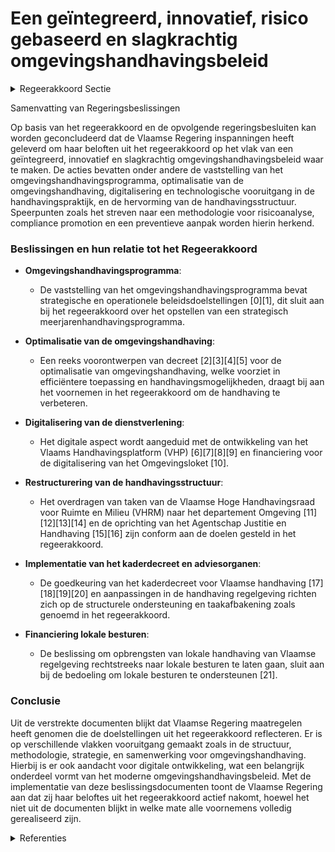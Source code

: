 # Een geïntegreerd, innovatief, risico gebaseerd en slagkrachtig omgevingshandhavingsbeleid

<details>
        <summary>Regeerakkoord Sectie </summary>
        <p>2.6 Een geïntegreerd, innovatief, risico-gebaseerd en slagkrachtig omgevingshandhavingsbeleid Een goed handhavingsbeleid is een essentieel sluitstuk van een geloofwaardig omgevingsbeleid. We geven prioriteit aan het opsporen van onver-gunde activiteiten, de grootste risico’s of de inbreuken met de grootste milieugevolgen. We ontwikkelen een methodologie voor risico– analyse die een basis vormt voor het actualiseren en stroomlijnen van de beleidslijnen en priori-teiten voor handhaving ruimtelijke ordening en milieu en voor het opstellen van een strategisch meerjarenhandhavings-programma. Handhaving ondersteunt de realisatie van het omgevings– beleid. Doelgerichte naleving staat centraal: het eerste doel van de handhaving is niet de sanctionering van overtredingen, maar wel de naleving van de regelgeving bevorderen zodat de milieuperfor-mantie toeneemt zonder te moeten sanctioneren (compliance promotion). Hierdoor evolueren we van een repressieve naar een meer preventieve aanpak. Een geïntegreerde handhaving situeert zich niet louter op Vlaamse niveau maar ook ten aanzien van andere (handhavings)actoren. Deze wordt gebaseerd op programmatische handhaving die coherent en complementair is met de rol van andere (handhavings)actoren. We verbeteren de handhaving van de omgevingsregelgeving door een integrerende en verbindende samenwerking op te zetten met alle betrokken actoren: natuurin-spectie, omgevingsambtenaren, politie, bos- en veldwachters, GAS-ambtenaren en het openbaar ministerie. We bouwen verder aan een duidelijke taakafbake-ning met andere (handhavings)actoren en aan een constructieve en structurele ondersteuning van lokale besturen uitgaand van het subsidiari-teitsprincipe. Een minimum aan beleidskaders garandeert en faciliteert een planmatige en performante (boven)lokale handhaving. Omdat de steden en gemeenten steeds meer taken toegewezen krijgen voor de handhaving van decreten, zal de Vlaamse regering de opbrengsten van de door de lokale besturen uitgevoerde handhaving van Vlaamse regels rechtstreeks bij de lokale besturen laten terecht-komen. Een doorgedreven digitalisering van de dienstver-lening en gedeelde kwalitatieve informatie en data komt een performante omgevingshandha-ving ten goede. We ontwikkelen en implemen-teren een omgevingshandhavingsmonitor die kwantitatieve en kwalitatieve informatie oplevert en toelaat inzicht te verwerven over de impact van handhaving en hoe deze impact werd gereali-seerd. De uitvoerende taak van de VHRM hevelen we over naar het departement Omgeving. We onder-zoeken hoe en waar we beleidsadvies van de VHRM en het forum voor handhavers best wordt georganiseerd. We leggen de advies- en beleid-staken en de organisatie van het forum voor handhavers bij de Omgevingsraad en hevelen de uitvoerende taken over naar het departement Omgeving. We evalueren het statuut van Bijzondere Veldwachter in functie van de actuele noden en evoluties op het terrein. </p>
        </details> 

Samenvatting van Regeringsbeslissingen

Op basis van het regeerakkoord en de opvolgende regeringsbesluiten kan worden geconcludeerd dat de Vlaamse Regering inspanningen heeft geleverd om haar beloften uit het regeerakkoord op het vlak van een geïntegreerd, innovatief en slagkrachtig omgevingshandhavingsbeleid waar te maken. De acties bevatten onder andere de vaststelling van het omgevingshandhavingsprogramma, optimalisatie van de omgevingshandhaving, digitalisering en technologische vooruitgang in de handhavingspraktijk, en de hervorming van de handhavingsstructuur. Speerpunten zoals het streven naar een methodologie voor risicoanalyse, compliance promotion en een preventieve aanpak worden hierin herkend.

### Beslissingen en hun relatie tot het Regeerakkoord

- **Omgevingshandhavingsprogramma**:
  - De vaststelling van het omgevingshandhavingsprogramma bevat strategische en operationele beleidsdoelstellingen \[0\]\[1\], dit sluit aan bij het regeerakkoord over het opstellen van een strategisch meerjarenhandhavingsprogramma.

- **Optimalisatie van de omgevingshandhaving**:
  - Een reeks voorontwerpen van decreet \[2\]\[3\]\[4\]\[5\] voor de optimalisatie van omgevingshandhaving, welke voorziet in efficiëntere toepassing en handhavingsmogelijkheden, draagt bij aan het voornemen in het regeerakkoord om de handhaving te verbeteren.

- **Digitalisering van de dienstverlening**:
  - Het digitale aspect wordt aangeduid met de ontwikkeling van het Vlaams Handhavingsplatform (VHP) \[6\]\[7\]\[8\]\[9\] en financiering voor de digitalisering van het Omgevingsloket \[10\].

- **Restructurering van de handhavingsstructuur**:
  - Het overdragen van taken van de Vlaamse Hoge Handhavingsraad voor Ruimte en Milieu (VHRM) naar het departement Omgeving \[11\]\[12\]\[13\]\[14\] en de oprichting van het Agentschap Justitie en Handhaving \[15\]\[16\] zijn conform aan de doelen gesteld in het regeerakkoord.

- **Implementatie van het kaderdecreet en adviesorganen**:
  - De goedkeuring van het kaderdecreet voor Vlaamse handhaving \[17\]\[18\]\[19\]\[20\] en aanpassingen in de handhaving regelgeving richten zich op de structurele ondersteuning en taakafbakening zoals genoemd in het regeerakkoord.

- **Financiering lokale besturen**:
  - De beslissing om opbrengsten van lokale handhaving van Vlaamse regelgeving rechtstreeks naar lokale besturen te laten gaan, sluit aan bij de bedoeling om lokale besturen te ondersteunen \[21\].

### Conclusie

Uit de verstrekte documenten blijkt dat Vlaamse Regering maatregelen heeft genomen die de doelstellingen uit het regeerakkoord reflecteren. Er is op verschillende vlakken vooruitgang gemaakt zoals in de structuur, methodologie, strategie, en samenwerking voor omgevingshandhaving. Hierbij is er ook aandacht voor digitale ontwikkeling, wat een belangrijk onderdeel vormt van het moderne omgevingshandhavingsbeleid. Met de implementatie van deze beslissingsdocumenten toont de Vlaamse Regering aan dat zij haar beloftes uit het regeerakkoord actief nakomt, hoewel het niet uit de documenten blijkt in welke mate alle voornemens volledig gerealiseerd zijn.

<details>
        <summary> Referenties</summary>
        **[\[0\]](https://beslissingenvlaamseregering.vlaanderen.be/?search=Omgevingshandhavingsprogramma&dateOption=select&startDate=2022-10-21T08%3A00%3A00Z&endDate=2022-10-21T08%3A00%3A00Z)** : **(2022-10-21)** Omgevingshandhavingsprogramma 

**[\[1\]](https://beslissingenvlaamseregering.vlaanderen.be/?search=Omgevingshandhavingsprogramma&dateOption=select&startDate=2022-12-16T09%3A00%3A00Z&endDate=2022-12-16T09%3A00%3A00Z)** : **(2022-12-16)** Omgevingshandhavingsprogramma 

**[\[2\]](https://beslissingenvlaamseregering.vlaanderen.be/?search=Voorontwerp%20van%20decreet%20over%20de%20optimalisatie%20van%20de%20omgevingshandhaving&dateOption=select&startDate=2022-09-02T08%3A00%3A00Z&endDate=2022-09-02T08%3A00%3A00Z)** : **(2022-09-02)** Voorontwerp van decreet over de optimalisatie van de omgevingshandhaving 

**[\[3\]](https://beslissingenvlaamseregering.vlaanderen.be/?search=Voorontwerp%20van%20decreet%20over%20de%20optimalisatie%20van%20de%20omgevingshandhaving&dateOption=select&startDate=2022-05-13T08%3A00%3A00Z&endDate=2022-05-13T08%3A00%3A00Z)** : **(2022-05-13)** Voorontwerp van decreet over de optimalisatie van de omgevingshandhaving 

**[\[4\]](https://beslissingenvlaamseregering.vlaanderen.be/?search=Implementatie%20Kaderdecreet%20Vlaamse%20Handhaving%3A%20wijziging%20diverse%20decreten&dateOption=select&startDate=2023-05-26T08%3A00%3A00Z&endDate=2023-05-26T08%3A00%3A00Z)** : **(2023-05-26)** Implementatie Kaderdecreet Vlaamse Handhaving: wijziging diverse decreten 

**[\[5\]](https://beslissingenvlaamseregering.vlaanderen.be/?search=Implementatie%20Kaderdecreet%20Vlaamse%20Handhaving%3A%20wijziging%20diverse%20decreten&dateOption=select&startDate=2023-03-17T09%3A00%3A00Z&endDate=2023-03-17T09%3A00%3A00Z)** : **(2023-03-17)** Implementatie Kaderdecreet Vlaamse Handhaving: wijziging diverse decreten 

**[\[6\]](https://beslissingenvlaamseregering.vlaanderen.be/?search=Aansluitingen%20Handhavingsplatform&dateOption=select&startDate=2023-07-14T08%3A00%3A00Z&endDate=2023-07-14T08%3A00%3A00Z)** : **(2023-07-14)** Aansluitingen Handhavingsplatform 

**[\[7\]](https://beslissingenvlaamseregering.vlaanderen.be/?search=Aansluitingen%20Handhavingsplatform%3A%20gefaseerde%20uitrol&dateOption=select&startDate=2023-11-17T09%3A00%3A00Z&endDate=2023-11-17T09%3A00%3A00Z)** : **(2023-11-17)** Aansluitingen Handhavingsplatform: gefaseerde uitrol 

**[\[8\]]** : **(2020-04-03)**  

**[\[9\]](https://beslissingenvlaamseregering.vlaanderen.be/?search=Aansluitingen%20Handhavingsplatform%3A%20gefaseerde%20uitrol&dateOption=select&startDate=2023-10-06T08%3A00%3A00Z&endDate=2023-10-06T08%3A00%3A00Z)** : **(2023-10-06)** Aansluitingen Handhavingsplatform: gefaseerde uitrol 

**[\[10\]](https://beslissingenvlaamseregering.vlaanderen.be/?search=Plan%20Vlaamse%20Veerkracht%3A%20Omgevingsloket%20-%20digitalisering%20inzageloket%20en%20omgevingscheck&dateOption=select&startDate=2021-04-23T08%3A00%3A00Z&endDate=2021-04-23T08%3A00%3A00Z)** : **(2021-04-23)** Plan Vlaamse Veerkracht: Omgevingsloket - digitalisering inzageloket en omgevingscheck 

**[\[11\]](https://beslissingenvlaamseregering.vlaanderen.be/?search=Opheffing%20Vlaamse%20Hoge%20Handhavingsraad%20voor%20Ruimte%20en%20Milieu%20%28VHRM%29&dateOption=select&startDate=2020-07-17T08%3A00%3A00Z&endDate=2020-07-17T08%3A00%3A00Z)** : **(2020-07-17)** Opheffing Vlaamse Hoge Handhavingsraad voor Ruimte en Milieu (VHRM) 

**[\[12\]](https://beslissingenvlaamseregering.vlaanderen.be/?search=Opheffing%20Vlaamse%20Hoge%20Handhavingsraad%20voor%20Ruimte%20en%20Milieu%20%28VHRM%29&dateOption=select&startDate=2020-10-09T08%3A00%3A00Z&endDate=2020-10-09T08%3A00%3A00Z)** : **(2020-10-09)** Opheffing Vlaamse Hoge Handhavingsraad voor Ruimte en Milieu (VHRM) 

**[\[13\]](https://beslissingenvlaamseregering.vlaanderen.be/?search=Opheffing%20Vlaamse%20Hoge%20Handhavingsraad%20voor%20Ruimte%20en%20Milieu%20%28VHRM%29%3A%20wijzigingsdecreet&dateOption=select&startDate=2020-12-11T09%3A00%3A00Z&endDate=2020-12-11T09%3A00%3A00Z)** : **(2020-12-11)** Opheffing Vlaamse Hoge Handhavingsraad voor Ruimte en Milieu (VHRM): wijzigingsdecreet 

**[\[14\]](https://beslissingenvlaamseregering.vlaanderen.be/?search=Wijzigingsdecreet%20opheffing%20Vlaamse%20Hoge%20Handhavingsraad%20voor%20Ruimte%20en%20Milieu%20%28VHRM%29&dateOption=select&startDate=2021-02-26T09%3A00%3A00Z&endDate=2021-02-26T09%3A00%3A00Z)** : **(2021-02-26)** Wijzigingsdecreet opheffing Vlaamse Hoge Handhavingsraad voor Ruimte en Milieu (VHRM) 

**[\[15\]](https://beslissingenvlaamseregering.vlaanderen.be/?search=Oprichting%20Agentschap%20Justitie%20en%20Handhaving&dateOption=select&startDate=2021-07-16T06%3A00%3A00Z&endDate=2021-07-16T06%3A00%3A00Z)** : **(2021-07-16)** Oprichting Agentschap Justitie en Handhaving 

**[\[16\]](https://beslissingenvlaamseregering.vlaanderen.be/?search=Oprichting%20Agentschap%20Justitie%20en%20Handhaving&dateOption=select&startDate=2021-09-03T10%3A00%3A00Z&endDate=2021-09-03T10%3A00%3A00Z)** : **(2021-09-03)** Oprichting Agentschap Justitie en Handhaving 

**[\[17\]](https://beslissingenvlaamseregering.vlaanderen.be/?search=Kaderdecreet%20handhaving%20Vlaamse%20regelgeving&dateOption=select&startDate=2022-11-25T11%3A00%3A00Z&endDate=2022-11-25T11%3A00%3A00Z)** : **(2022-11-25)** Kaderdecreet handhaving Vlaamse regelgeving 

**[\[18\]](https://beslissingenvlaamseregering.vlaanderen.be/?search=Kaderdecreet%20handhaving%20Vlaamse%20regelgeving&dateOption=select&startDate=2023-05-26T08%3A00%3A00Z&endDate=2023-05-26T08%3A00%3A00Z)** : **(2023-05-26)** Kaderdecreet handhaving Vlaamse regelgeving 

**[\[19\]](https://beslissingenvlaamseregering.vlaanderen.be/?search=Kaderdecreet%20handhaving%20Vlaamse%20regelgeving&dateOption=select&startDate=2023-07-14T08%3A00%3A00Z&endDate=2023-07-14T08%3A00%3A00Z)** : **(2023-07-14)** Kaderdecreet handhaving Vlaamse regelgeving 

**[\[20\]](https://beslissingenvlaamseregering.vlaanderen.be/?search=Kaderdecreet%20handhaving%20Vlaamse%20regelgeving&dateOption=select&startDate=2022-07-15T08%3A00%3A00Z&endDate=2022-07-15T08%3A00%3A00Z)** : **(2022-07-15)** Kaderdecreet handhaving Vlaamse regelgeving 

**[\[21\]](https://beslissingenvlaamseregering.vlaanderen.be/?search=Plan%20Vlaamse%20Veerkracht%3A%20Vlaams%20bestuurlijk%20sanctieregister&dateOption=select&startDate=2021-06-18T08%3A00%3A00Z&endDate=2021-06-18T08%3A00%3A00Z)** : **(2021-06-18)** Plan Vlaamse Veerkracht: Vlaams bestuurlijk sanctieregister 
        </details> 

